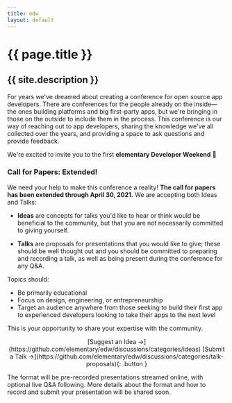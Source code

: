 ```yaml
---
title: edw
layout: default
---
```


# {{ page.title }}

## {{ site.description }}

For years we've dreamed about creating a conference for open source app developers. There are conferences for the people already on the inside—the ones building platforms and big first-party apps, but we're bringing in those on the outside to include them in the process. This conference is our way of reaching out to app developers, sharing the knowledge we've all collected over the years, and providing a space to ask questions and provide feedback.

We're excited to invite you to the first **elementary Developer Weekend** 🎉️

### Call for Papers: Extended!

We need your help to make this conference a reality! **The call for papers has been extended through April 30, 2021.** We are accepting both Ideas and Talks:

- **Ideas** are concepts for talks you'd like to hear or think would be beneficial to the community, but that you are not necessarily committed to giving yourself.

- **Talks** are proposals for presentations that you would like to give; these should be well thought out and you should be committed to preparing and recording a talk, as well as being present during the conference for any Q&A.

Topics should:

- Be primarily educational
- Focus on design, engineering, or entrepreneurship
- Target an audience anywhere from those seeking to build their first app to experienced developers looking to take their apps to the next level

This is your opportunity to share your expertise with the community.

<div style="text-align: center" markdown="1">
[Suggest an Idea →](https://github.com/elementary/edw/discussions/categories/ideas)
[Submit a Talk →](https://github.com/elementary/edw/discussions/categories/talk-proposals){: .button }
</div>

The format will be pre-recorded presentations streamed online, with optional live Q&A following. More details about the format and how to record and submit your presentation will be shared soon.
